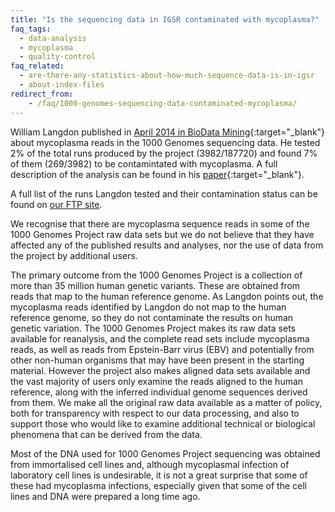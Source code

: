 ```yaml
---
title: "Is the sequencing data in IGSR contaminated with mycoplasma?"
faq_tags:
  - data-analysis
  - mycoplasma
  - quality-control
faq_related:
  - are-there-any-statistics-about-how-much-sequence-data-is-in-igsr
  - about-index-files
redirect_from:
    - /faq/1000-genomes-sequencing-data-contaminated-mycoplasma/
---
```


William Langdon published in [April 2014 in BioData Mining](http://www.biodatamining.org/content/7/1/3){:target="_blank"} about mycoplasma reads in the 1000 Genomes sequencing data. He tested 2% of the total runs produced by the project (3982/187720) and found 7% of them (269/3982) to be contamintated with mycoplasma. A full description of the analysis can be found in his [paper](http://www.biodatamining.org/content/7/1/3){:target="_blank"}.

A full list of the runs Langdon tested and their contamination status can be found on [our FTP site](ftp://ftp.1000genomes.ebi.ac.uk/vol1/ftp/technical/working/20140508_langdon_mycoplasma_test/).

We recognise that there are mycoplasma sequence reads in some of the 1000 Genomes Project raw data sets but we do not believe that they have affected any of the published results and analyses, nor the use of data from the project by additional users.

The primary outcome from the 1000 Genomes Project is a collection of more than 35 million human genetic variants. These are obtained from reads that map to the human reference genome. As Langdon points out, the mycoplasma reads identified by Langdon do not map to the human reference genome, so they do not contaminate the results on human genetic variation. The 1000 Genomes Project makes its raw data sets available for reanalysis, and the complete read sets include mycoplasma reads, as well as reads from Epstein-Barr virus (EBV) and potentially from other non-human organisms that may have been present in the starting material. However the project also makes aligned data sets available and the vast majority of users only examine the reads aligned to the human reference, along with the inferred individual genome sequences derived from them. We make all the original raw data available as a matter of policy, both for transparency with respect to our data processing, and also to support those who would like to examine additional technical or biological phenomena that can be derived from the data.

Most of the DNA used for 1000 Genomes Project sequencing was obtained from immortalised cell lines and, although mycoplasmal infection of laboratory cell lines is undesirable, it is not a great surprise that some of these had mycoplasma infections, especially given that some of the cell lines and DNA were prepared a long time ago.
